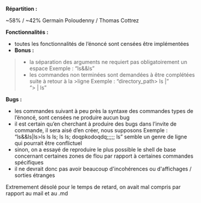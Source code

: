 **Répartition :**

~58% / ~42% 
Germain Poloudenny / Thomas Cottrez

**Fonctionnalités :**
* toutes les fonctionnalités de l’énoncé sont censées être implémentées
* **Bonus :**
>* la séparation des arguments ne requiert pas obligatoirement un espace
>Exemple : “ls&&ls”
>* les commandes non terminées sont demandées à être complétées suite à retour à la >ligne
> Exemple :
>“directory_path> ls |”  
>“>  | ls”

**Bugs :**
* les commandes suivant à peu près la syntaxe des commandes types de l’énoncé, sont censées ne produire aucun bug
* il est certain qu’en cherchant à produire des bugs dans l’invite de commande, il sera aisé d’en créer, nous supposons
Exemple : “ls&&ls|ls>ls ls ls; ls ls; doqpkodoqdq;;;;; ls” semble un genre de ligne qui pourrait être conflictuel
* sinon, on a essayé de reproduire le plus possible le shell de base concernant certaines zones de flou par rapport à certaines commandes spécifiques
* il ne devrait donc pas avoir beaucoup d'incohérences ou d'affichages / sorties étranges


Extremement désolé pour le temps de retard, on avait mal compris par rapport au mail et au .md